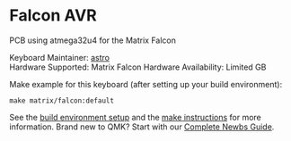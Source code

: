 # Falcon AVR

PCB using atmega32u4 for the Matrix Falcon

Keyboard Maintainer: [astro](https://github.com/yulei)  
Hardware Supported: Matrix Falcon
Hardware Availability: Limited GB  

Make example for this keyboard (after setting up your build environment):

    make matrix/falcon:default

See the [build environment setup](https://docs.qmk.fm/#/getting_started_build_tools) and the [make instructions](https://docs.qmk.fm/#/getting_started_make_guide) for more information. Brand new to QMK? Start with our [Complete Newbs Guide](https://docs.qmk.fm/#/newbs).
